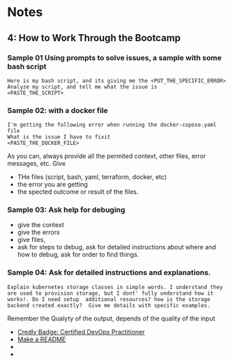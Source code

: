 # Notes


## 4: How to Work Through the Bootcamp 

### Sample 01 Using prompts to solve issues, a sample with some bash script
```text
Here is my bash script, and its giving me the <PUT_THE_SPECIFIC_ERROR>
Analyze my script, and tell me what the issue is
<PASTE_THE_SCRIPT>

```

### Sample 02: with a docker file
```text
I'm getting the following error when running the docker-copose.yaml file
What is the issue I have to fixit
<PASTE_THE_DOCKER_FILE>
```

As you can, always provide all the permited context, other files, error messages, etc.
Give
- THe files (script, bash, yaml, terraform, docker, etc)
- the error you are getting
- the spected outcome or result of the files.

### Sample 03: Ask help for debuging
- give the context
- give the errors
- give files,
- ask for steps to debug, ask for detailed instructions about where and how to debug, ask for order to find things.


### Sample 04: Ask for detailed instructions and explanations.
```text
Explain kubernetes storage classes in simple words. I understand they are used to provision storage, but I dont' fully understand how it works!. Do I need setup  additional resources? how is the storage backend created exactly?  Give me details with specific examples.
```

Remember the Qualyty of the output, depends of the quality of the input


- [Credly Badge: Certified DevOps Practitioner](https://www.credly.com/org/techworld-with-nana/badge/certified-devops-practitioner)
- [Make a README](https://www.makeareadme.com)
- []()
- []()